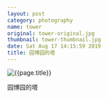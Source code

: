 ```yaml
---
layout: post
category: photography
name: tower
original: tower-original.jpg
thumbnail: tower-thumbnail.jpg
date: Sat Aug 17 14:15:59 2019
title: 园博园的塔
---
```


![{{page.title}}](/gallery//{{page.category}}//{{page.original}})

园博园的塔
